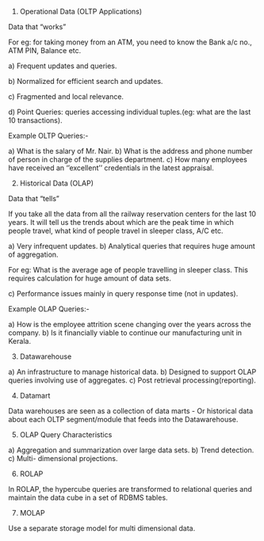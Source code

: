 1) Operational Data (OLTP Applications)

Data that “works”

For eg: for taking money from an ATM, you need to know the Bank a/c no., ATM PIN, Balance etc.

a) Frequent updates and queries.

b) Normalized for efficient search and updates.

c) Fragmented and local relevance.

d) Point Queries: queries accessing individual tuples.(eg: what are the last 10 transactions).

Example OLTP Queries:-

a) What is the salary of Mr. Nair.
b) What is the address and phone number of person in charge of the supplies department.
c) How many employees have received an ‘’excellent’’ credentials in the latest appraisal.

2) Historical Data (OLAP)

Data that “tells”

If you take all the data from all the railway reservation centers for the last 10 years. It will tell us the trends about which are the peak time in which people travel, what kind of people travel in sleeper class, A/C etc.

a) Very infrequent updates.
b) Analytical queries that requires huge amount of aggregation.

For eg: What is the average age of people travelling in sleeper class. This requires calculation for huge amount of data sets.

c) Performance issues mainly in query response time (not in updates).

Example OLAP Queries:-

a) How is the employee attrition scene changing over the years across the company.
b) Is it financially viable to continue our manufacturing unit in Kerala.

3) Datawarehouse

a) An infrastructure to manage historical data.
b) Designed to support OLAP queries involving use of aggregates.
c) Post retrieval processing(reporting).

4) Datamart

Data warehouses are seen as a collection of data marts - Or  historical data about each OLTP segment/module that feeds into the Datawarehouse.

5) OLAP Query Characteristics

a) Aggregation and summarization over large data sets.
b) Trend detection.
c) Multi- dimensional projections.

6) ROLAP

In ROLAP, the hypercube queries are transformed to relational queries and maintain the data cube in a set of RDBMS tables.

7) MOLAP

Use a separate storage model for multi dimensional data.
